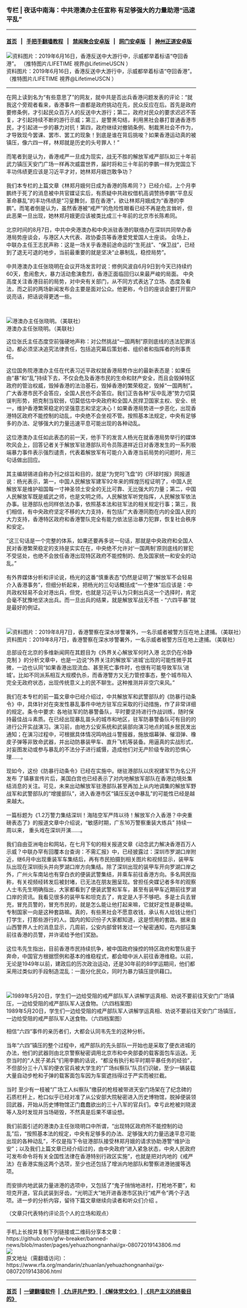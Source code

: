 ### 专栏 | 夜话中南海：中共港澳办主任宣称  有足够强大的力量助港“迅速平乱”
------------------------

#### [首页](https://github.com/gfw-breaker/banned-news/blob/master/README.md) &nbsp;&nbsp;|&nbsp;&nbsp; [手把手翻墙教程](https://github.com/gfw-breaker/guides/wiki) &nbsp;&nbsp;|&nbsp;&nbsp; [禁闻聚合安卓版](https://github.com/gfw-breaker/bn-android) &nbsp;&nbsp;|&nbsp;&nbsp; [网门安卓版](https://github.com/oGate2/oGate) &nbsp;&nbsp;|&nbsp;&nbsp; [神州正道安卓版](https://github.com/SzzdOgate/update) 



<div id="headerimg">
 <img alt="资料图片：2019年6月16日，香港反送中大游行中，示威都举着标语“夺回香港”。 （推特图片/LIFETIME 視界@LifetimeUSCN ）" src="https://www.rfa.org/mandarin/yataibaodao/gangtai/hx2-07262019113251.html/D9RwYQtW4AA2p17.jpg-large.jpg/@@images/50485d1b-e1ca-4c47-88f3-80a6f2fbb957.jpeg" title="资料图片：2019年6月16日，香港反送中大游行中，示威都举着标语“夺回香港”。 （推特图片/LIFETIME 視界@LifetimeUSCN ）"/>
 <div id="headerimgcontents">
  <div id="headerimgcaption">
   <span>
    资料图片：2019年6月16日，香港反送中大游行中，示威都举着标语“夺回香港”。 （推特图片/LIFETIME 視界@LifetimeUSCN ）
   </span>
   <!-- zoomattribute -->
  </div>
  <!-- headerimgcaption -->
 </div>
 <!-- headerimagecontents -->
</div>

<hr/>
<div id="storytext">
 <div>
  <div class="slot_header">
  </div>
 </div>
 <p>
  在网上读到名为“有些意思了”的网友，就中共是否出兵香港问题发表的评论：“就我这个旁观者看来，香港事件一直都是政府挑动在先，民众反应在后。首先是政府要修条例，才引起民众百万人的反送中大游行；第二，政府对民众的要求迟迟不答复，才引起持续不断的游行示威；第三，是警黑勾结，利用黑社会暴打普通香港市民，才引起进一步的暴力对抗！第四，政府继续对撤销条例、制裁黑社会不作为，才导致现今罢课、罢市、罢工的现象！到底是谁在背后挑唆？如果香港运动真的被镇压，像六四一样，林郑就是历史的头号罪人！”
  <br/>
  <br/>
  而笔者到是认为，香港戒严一旦成为现实，战无不胜的解放军戒严部队如三十年前武力镇压天安门广场一样再次威震世界，届时将和三十年前的李鹏一样为党国立下丰功伟绩更应该是习近平才对，她林郑月娥岂敢争功？
  <br/>
  <br/>
  我们本专栏的上篇文章《林郑月娥何日成为香港的陈希同？》已经介绍，上个月李鹏终于死了的消息被中共官媒证实后，有质疑中共政权借机高调赞扬李鹏“平息反革命暴乱”的丰功伟绩是“习皇舞剑，意在香港”，欲让林郑月娥成为“香港的李鹏”。而笔者倒是认为，虽然香港被“戒严”的危险性眼看已经不再是危言耸听，但此恶果一旦出现，她林郑月娥更应该被类比成三十年前的北京市长陈希同。
  <br/>
  <br/>
  北京时间的8月7日，中共中央港澳办和中央派驻香港的联络办在深圳共同举办香港局势座谈会，与港区人大代表、政协委员等香港爱党爱国人士座谈。 会场上，中联办主任王志民声称：这是一场关乎香港前途命运的“生死战”、“保卫战”，已经到了退无可退的地步，当前最重要的就是坚决“止暴制乱，稳控局势”。
  <br/>
  <br/>
  中共港澳办主任张晓明在会议开场发言时说：修例风波自6月9日到今天已持续约60天，愈闹愈大，暴力活动愈演愈烈，香港正面临回归以来最严峻的局面。 中央高度关注香港目前的局势，对中央有关部门，从不同方式表达了立场、态度及看法，而之前的两场新闻发布会主要是面对公众。他更称，今日的座谈会要打开窗户说亮话，把话说得更透一些。
 </p>
 <p>
  <br/>
  <div class="image-inline captioned" style="width:1500px;">
   <div style="width:1500px;">
    <img alt="港澳办主任张晓明。（美联社）" src="https://www.rfa.org/mandarin/yataibaodao/gangtai/ql1-08072019070240.html/AP_741398168348.jpg" title="港澳办主任张晓明。（美联社）"/>
   </div>
   <div class="image-caption">
    <span style="width:1500px;">
     港澳办主任张晓明。（美联社）
    </span>
    <span class="copyright">
    </span>
   </div>
  </div>
 </p>
 <p>
  这位张氏主任态度空前强硬地声称：对公然挑战“一国两制”原则底线的违法犯罪活动，都必须坚决追究法律责任，包括追究幕后策划者、组织者和指挥者的刑事责任。
  <br/>
  <br/>
  这位国务院港澳办主任在代表习近平政权就香港局势作出的最新表态是：如果任由“暴”和“乱”持续下去，不仅会危及香港市民的生命和财产安全，而且会毁掉特区政府的管治权威，毁掉香港的法治基石，毁掉香港的繁荣稳定，毁掉“一国两制”。广大香港市民不会答应，全国人民也不会答应。我们正告各种“反中乱港”势力切莫误判形势，把克制当软弱，切莫低估中央政府和全国人民捍卫国家主权、安全、统一，维护香港繁荣稳定的坚强意志和坚定决心！如果香港局势进一步恶化，出现香港特区政府不能控制的动乱，中央绝不会坐视不管。按照基本法规定，中央有足够多的办法、足够强大的力量迅速平息可能出现的各种动乱。
  <br/>
  <br/>
  这位港澳办主任如此表态的前一天，他手下的发言人杨光在就香港局势举行的媒体吹风会上，回答记者关于解放军驻港部队司令员陈道祥近日对香港发生的一系列极端暴力事件表示强烈谴责，代表着解放军有可能介入香港当前局势的问题时，用三句话做出回应。
  <br/>
  <br/>
  其主编胡锡进自称办刊之综旨和目的，就是“为党叼飞盘“的《环球时报》网报道说：杨光表示，第一，中国人民解放军建军92年来的辉煌历程证明了，中国人民解放军是维护祖国每一寸神圣领土安全的无比可靠、无比强大的力量；第二，中国人民解放军既是威武之师，也是文明之师。人民解放军听党指挥，人民解放军依法办事。驻港部队也同样依法办事，依照基本法和驻军法的相关规定行事；第三，我们相信，有中央政府坚定不移的大力支持，有包括广大香港同胞在内的全国人民的大力支持，香港特区政府和香港警队完全有能力依法惩治暴力犯罪，恢复社会秩序和安定。
  <br/>
  <br/>
  “这三句话是一个完整的体系，如果还要再多说一句话，那就是中央政府和全国人民对香港繁荣稳定的支持是实实在在，中央绝不允许对‘一国两制’原则底线的冒犯不受惩处，也绝不会放任香港出现特区政府不能控制的、危及国家统一和安全的动乱。”
  <br/>
  <br/>
  有外界媒体分析和评论说，杨光的这番“慎重表态”仍然是证明了“解放军不会轻易介入香港事务”，但细分析起来，把杨光的三句话概括成“一个整体”后应该是：中共政权轻易不会对港出兵，但党，也就是习近平认为只剩出兵这一个选择时，肯定会毫不犹豫地坚决出兵。而一旦出兵的结果，就是解放军战无不胜 - “六四平暴”就是最好的例证。
 </p>
 <p>
  <br/>
  <div class="image-inline captioned" style="width:1500px;">
   <div style="width:1500px;">
    <img alt="资料图片：2019年8月7日，香港警察在深水埗警署外，一名示威者被警方压在地上逮捕。（美联社）" src="https://www.rfa.org/mandarin/yataibaodao/gangtai/gf2-08072019073624.html/AP_19218620179903.jpg" title="资料图片：2019年8月7日，香港警察在深水埗警署外，一名示威者被警方压在地上逮捕。（美联社）"/>
   </div>
   <div class="image-caption">
    <span style="width:1500px;">
     资料图片：2019年8月7日，香港警察在深水埗警署外，一名示威者被警方压在地上逮捕。（美联社）
    </span>
    <span class="copyright">
    </span>
   </div>
  </div>
 </p>
 <p>
  总部设在北京的多维新闻网在其题目为《外界关心解放军何时入港 北京仍在冷静克制 》的分析文章中，也是一边说“外界关注的解放军‘进城’出现的可能性微乎其微，一边也认同“如果香港出现流血、甚至死亡事件时，也很有可能导致军队‘进城’。比如不同派系相互大规模仇杀，而香港警方又无力管控事态，整个城市陷入完全无政府状态，出现传统意义上的民不聊生。这种推测并非空穴来风。”
  <br/>
  <br/>
  我们在本专栏的前一篇文章中已经介绍过，中共解放军和武警部队的《防暴行动条令》中，具体针对在突发性暴乱事件中地方驻军应采取的行动措施，作了非常详细的规定。条令中要求: 各地驻军的防暴警备队，平时要坚持进行作战训练，随时保持最佳战斗素质。在已经出现暴乱苗头的城市和地区，驻军防暴警备队可有目的的进行公开实战演习。演习前，由地方公安系统和武装部向演习地点的城乡居民发出通知；在演习过程中，可根据具体情况鸣响战斗警报器，施放烟幕弹、催泪弹、橡皮子弹等非致命武器，并出动防暴装甲车、直升飞机等装备。用逼真的实战形式，对妄图发动或参与暴乱的不法分子进行威慑，造成他们对无产阶级专政的恐惧心理……。
  <br/>
  <br/>
  现如今，这份《防暴行动条令》已经在实施中。继驻港部队以庆祝建军节为名公开发布 了镇暴宣传片后，美国白宫也已经表示了对内地解放军部队在香港边境处集结消息的关注。可见，未来出动解放军驻港部队甚至再加上从内地调集的解放军野战军和武警部队的“增援部队”，进入香港市区“镇压反送中暴乱”的可能性已经是越来越大。
  <br/>
  <br/>
  一篇标题为《1.2万警力集结深圳！海陆空军严阵以待！解放军介入香港？中央重磅表态了》的报道文章中介绍说，“敏感时期，广东16万警察重装大练兵” 持续一周以来， 重头戏在深圳开演……。
  <br/>
  <br/>
  我们自由亚洲电台和网站，在七月下旬的相关报道文章《动念武力解决香港百万人示威？中联办罕有回覆本台查询：不需汇报》中，已经披露过：深圳市罗湖口岸附近，继6月中出现重装军车集结后，再有市民拍摄到相关图片和视频显示，装甲车队出现在深圳街头并向罗湖口岸方向集结。除了深圳出现的装甲车开向罗湖口岸之外，广州火车南站也有穿白衣的便装武警集结，并乘车前往香港方向。多名网民指称，有关视频经转发后被封堵，已无法在朋友圈呈现。曾担任央媒记者多年的观察人士韦先生明确指出，大家都看到了便装武警和军车，甚至有装甲车近期前往罗湖口岸的资讯。我看见很多的装甲车和坦克去了，肯定是人手不够吧。多是士兵去冒充，冒充员警的，冒充市民的，就是怎么能让他打起来嘛，它就好定性是暴徒嘛。专制国家一向是这种套路嘛。真的，有些黑社会不愿意收钱，承认有人给钱让他们打学生，打那些游行的人。国内的知识份子大家都知道，这是惯用的套路。据来自山西警界人士的消息显示，几周前，公安内部曾转发过一个秘密通知，在内部征集前往香港的员警，并许诺给予他们奖励。
  <br/>
  <br/>
  这位韦先生指出，目前香港市民持续抗争，被中国政府操控的特区政府和警队疲于奔命，中国官方根据惯例和基本的维稳程式，都会暗中派人前往香港维稳。以前，无论是1949年以前，建政后的历次政治运动，还是30年前的89学运期间，他们都采用过类似的手段制造混乱：一面分化民众，同时为暴力镇压提供藉口。
 </p>
 <p>
  <br/>
  <div class="image-inline captioned" style="width:622px;">
   <div style="width:622px;">
    <img alt="1989年5月20日，学生们一边给受阻的戒严部队军人讲解学运真相、劝说不要前往天安门广场镇压，一边给受阻的戒严部队军人送食物。（六四档案图）" src="https://www.rfa.org/mandarin/ytbdzhuantixilie/6430/64-05172019125725.html/CFfcKieUMAA6sD4.jpg-large.jpg" title="1989年5月20日，学生们一边给受阻的戒严部队军人讲解学运真相、劝说不要前往天安门广场镇压，一边给受阻的戒严部队军人送食物。（六四档案图）"/>
   </div>
   <div class="image-caption">
    <span style="width:622px;">
     1989年5月20日，学生们一边给受阻的戒严部队军人讲解学运真相、劝说不要前往天安门广场镇压，一边给受阻的戒严部队军人送食物。（六四档案图）
    </span>
    <span class="copyright">
    </span>
   </div>
  </div>
 </p>
 <p>
  相信“六四“事件的亲历者们，大都会认同韦先生的这种分析。
  <br/>
  <br/>
  当年“六四”镇压的整个过程中，戒严部队的先头部队一开始也是采取了便衣进城的办法，他们的武器则由北京警察秘密调用北京市和中央部委的载客面包车运送。无奈当时的“人民子弟兵”们用李鹏的话说，“都没有执行和平时期平暴任务的经验”，不但部分三十八军的便衣官兵被大学生的“广场纠察队”队员们识破，至少一辆装载大量自动步枪和子弹的载客面包车因为车窗遮挡得过于严实而被拦截。
  <br/>
  <br/>
  当时 至少有一枝被“广场工人纠察队”缴获的枪枝被带进天安门场架在了纪念碑的石质栏杆上，枪口似乎已经对准了从公安部大院秘密进入历史博物馆，脱掉便装领回武器，开始从历史博物馆正门蠢蠢欲出的三十八军的官兵们。幸亏此枪被刘晓波等人及时发现并当场砸毁，不然真是后果不堪设想。
  <br/>
  <br/>
  我们前面引述的港澳办主任张晓明口中所谓，“出现特区政府所不能控制的动乱”后，“按照基本法的规定，中央有足够多的办法、足够强大的力量迅速平息可能出现的各种动乱”，不仅是指下令驻港部队接受林郑月娥的请求协助港警“维护治安”；以及我们上篇文章已经介绍过的，由中央政府“进入紧急状态，中央人民政府可发布命令将有关全国性法律在香港特别行政区实施”，也就是把对内地的《戒严法》在香港实施这两个选项，至少也还包括了增派内地部队和警察进港驰援等选项。
  <br/>
  <br/>
  而安排内地武装力量进港的选项中，又包括了“鬼子悄悄地进村，打枪地不要”，和坦克开道，官兵武装到牙齿，“光明正大”地开进香港市区执行“戒严令”两个子选项。进一步的分析内容，留待下篇文章继续向读者和听众们介绍 。
 </p>
 <p>
  （文章只代表特约评论员个人的立场和观点）
 </p>
</div>

<hr/>
手机上长按并复制下列链接或二维码分享本文章：<br/>
https://github.com/gfw-breaker/banned-news/blob/master/pages/yehuazhongnanhai/gx-08072019143806.md <br/>
<a href='https://github.com/gfw-breaker/banned-news/blob/master/pages/yehuazhongnanhai/gx-08072019143806.md'><img src='https://github.com/gfw-breaker/banned-news/blob/master/pages/yehuazhongnanhai/gx-08072019143806.md.png'/></a> <br/>
原文地址（需翻墙访问）：https://www.rfa.org/mandarin/zhuanlan/yehuazhongnanhai/gx-08072019143806.html


------------------------
#### [首页](https://github.com/gfw-breaker/banned-news/blob/master/README.md) &nbsp;|&nbsp; [一键翻墙软件](https://github.com/gfw-breaker/nogfw/blob/master/README.md) &nbsp;| [《九评共产党》](https://github.com/gfw-breaker/9ping.md/blob/master/README.md#九评之一评共产党是什么) | [《解体党文化》](https://github.com/gfw-breaker/jtdwh.md/blob/master/README.md) | [《共产主义的终极目的》](https://github.com/gfw-breaker/gczydzjmd.md/blob/master/README.md)

